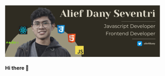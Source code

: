 
[![Header](https://raw.githubusercontent.com/aliefdany/aliefdany/aliefdany/readme_header.png "Header")](https://aliefdany.me/)

### Hi there 👋

<!--
**aliefdany/aliefdany** is a ✨ _special_ ✨ repository because its `README.md` (this file) appears on your GitHub profile.

Here are some ideas to get you started:

- 🔭 I’m currently working on ...
- 🌱 I’m currently learning ...
- 👯 I’m looking to collaborate on ...
- 🤔 I’m looking for help with ...
- 💬 Ask me about ...
- 📫 How to reach me: ...
- 😄 Pronouns: ...
- ⚡ Fun fact: ...
-->
